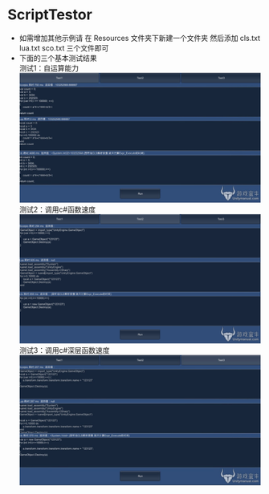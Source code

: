 ScriptTestor
============
* 如需增加其他示例请 在 Resources 文件夹下新建一个文件夹 然后添加 cls.txt lua.txt sco.txt 三个文件即可
* 下面的三个基本测试结果  
测试1：自运算能力
![](https://github.com/qingfeng346/ScriptTestor/blob/master/Result/Test1.jpg)
测试2：调用c#函数速度
![](https://github.com/qingfeng346/ScriptTestor/blob/master/Result/Test2.png)
测试3：调用c#深层函数速度
![](https://github.com/qingfeng346/ScriptTestor/blob/master/Result/Test3.jpg)